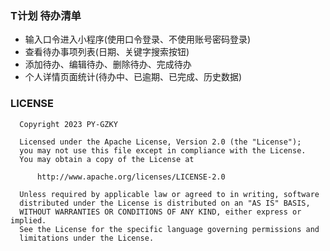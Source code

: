 ### T计划 待办清单
- 输入口令进入小程序(使用口令登录、不使用账号密码登录)
- 查看待办事项列表(日期、关键字搜索按钮)
- 添加待办、编辑待办、删除待办、完成待办
- 个人详情页面统计(待办中、已逾期、已完成、历史数据)

### LICENSE

      Copyright 2023 PY-GZKY

      Licensed under the Apache License, Version 2.0 (the "License");
      you may not use this file except in compliance with the License.
      You may obtain a copy of the License at

          http://www.apache.org/licenses/LICENSE-2.0

      Unless required by applicable law or agreed to in writing, software
      distributed under the License is distributed on an "AS IS" BASIS,
      WITHOUT WARRANTIES OR CONDITIONS OF ANY KIND, either express or implied.
      See the License for the specific language governing permissions and
      limitations under the License.
